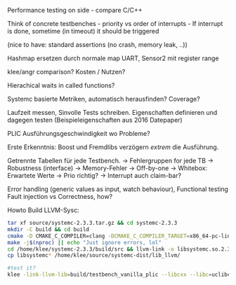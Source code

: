 Performance testing on side
	- compare C/C++

Think of concrete testbenches
	- priority vs order of interrupts
	- If interrupt is done, sometime (in timeout) it should be triggered

(nice to have: standard assertions (no crash, memory leak, ..))

Hashmap ersetzen durch normale map
UART, Sensor2 mit register range

klee/angr comparison?
	Kosten / Nutzen?

Hierachical waits in called functions?

Systemc basierte Metriken, automatisch herausfinden?
    Coverage?

Laufzeit messen, Sinvolle Tests schreiben.
    Eigenschaften definieren und dagegen testen (Beispieleigenschaften aus 2016 Datepaper)
    

PLIC Ausführungsgeschwindigkeit wo Probleme?

Erste Erkenntnis: Boost und Fremdlibs verzögern _extrem_ die Ausführung.

Getrennte Tabellen für jede Testbench.
    -> Fehlergruppen for jede TB
        -> Robustness (interface)
        -> Memory-Fehler
        -> Off-by-one
        -> Whitebox: Erwartete Werte
            -> Prio richtig?
            -> Interrupt auch claim-bar?


Error handling (generic values as input, watch behaviour),
Functional testing
Fault injection vs Correctness, how?


Howto Build LLVM-Sysc:

```bash
tar xf source/systemc-2.3.3.tar.gz && cd systemc-2.3.3
mkdir -C build && cd build
cmake -D CMAKE_C_COMPILER=clang -DCMAKE_C_COMPILER_TARGET=x86_64-pc-linux-gnu -DCMAKE_CXX_COMPILER_TARGET=x86_64-pc-linux-gnu -D CMAKE_CXX_COMPILER=clang++ -D CMAKE_BUILD_TYPE=Debug -D CMAKE_CXX_FLAGS="-DUSE_KLEE -g -fcxx-exceptions -stdlib=libc++ -std=c++14 -emit-llvm -flto -c -Xclang -disable-O0-optnone" -D CMAKE_CXX_CREATE_STATIC_LIBRARY="llvm-link <CMAKE_CXX_LINK_FLAGS> <LINK_FLAGS> <OBJECTS> -o <TARGET> <LINK_LIBRARIES>" -D CMAKE_CXX_LINK_EXECUTABLE="llvm-link -only-needed <CMAKE_CXX_LINK_FLAGS> <LINK_FLAGS> <OBJECTS> <LINK_LIBRARIES> -o <TARGET>" -DCMAKE_LINKER=llvm-link ..
make -j$(nproc) || echo "Just ignore errors, lol"
cd /home/klee/systemc-2.3.3/build/src && llvm-link -o libsystemc.so.2.3.3 CMakeFiles/systemc.dir/sysc/communication/sc_clock.cpp.o CMakeFiles/systemc.dir/sysc/communication/sc_event_finder.cpp.o CMakeFiles/systemc.dir/sysc/communication/sc_event_queue.cpp.o CMakeFiles/systemc.dir/sysc/communication/sc_export.cpp.o CMakeFiles/systemc.dir/sysc/communication/sc_interface.cpp.o CMakeFiles/systemc.dir/sysc/communication/sc_mutex.cpp.o CMakeFiles/systemc.dir/sysc/communication/sc_port.cpp.o CMakeFiles/systemc.dir/sysc/communication/sc_prim_channel.cpp.o CMakeFiles/systemc.dir/sysc/communication/sc_semaphore.cpp.o CMakeFiles/systemc.dir/sysc/communication/sc_signal.cpp.o CMakeFiles/systemc.dir/sysc/communication/sc_signal_ports.cpp.o CMakeFiles/systemc.dir/sysc/communication/sc_signal_resolved.cpp.o CMakeFiles/systemc.dir/sysc/communication/sc_signal_resolved_ports.cpp.o CMakeFiles/systemc.dir/sysc/datatypes/bit/sc_bit.cpp.o CMakeFiles/systemc.dir/sysc/datatypes/bit/sc_bv_base.cpp.o CMakeFiles/systemc.dir/sysc/datatypes/bit/sc_logic.cpp.o CMakeFiles/systemc.dir/sysc/datatypes/bit/sc_lv_base.cpp.o CMakeFiles/systemc.dir/sysc/datatypes/fx/sc_fxcast_switch.cpp.o CMakeFiles/systemc.dir/sysc/datatypes/fx/sc_fxdefs.cpp.o CMakeFiles/systemc.dir/sysc/datatypes/fx/sc_fxnum.cpp.o CMakeFiles/systemc.dir/sysc/datatypes/fx/sc_fxnum_observer.cpp.o CMakeFiles/systemc.dir/sysc/datatypes/fx/sc_fxtype_params.cpp.o CMakeFiles/systemc.dir/sysc/datatypes/fx/sc_fxval.cpp.o CMakeFiles/systemc.dir/sysc/datatypes/fx/sc_fxval_observer.cpp.o CMakeFiles/systemc.dir/sysc/datatypes/fx/scfx_mant.cpp.o CMakeFiles/systemc.dir/sysc/datatypes/fx/scfx_pow10.cpp.o CMakeFiles/systemc.dir/sysc/datatypes/fx/scfx_rep.cpp.o CMakeFiles/systemc.dir/sysc/datatypes/fx/scfx_utils.cpp.o CMakeFiles/systemc.dir/sysc/datatypes/int/sc_int_base.cpp.o CMakeFiles/systemc.dir/sysc/datatypes/int/sc_int_mask.cpp.o CMakeFiles/systemc.dir/sysc/datatypes/int/sc_length_param.cpp.o CMakeFiles/systemc.dir/sysc/datatypes/int/sc_nbexterns.cpp.o CMakeFiles/systemc.dir/sysc/datatypes/int/sc_nbutils.cpp.o CMakeFiles/systemc.dir/sysc/datatypes/int/sc_signed.cpp.o CMakeFiles/systemc.dir/sysc/datatypes/int/sc_uint_base.cpp.o CMakeFiles/systemc.dir/sysc/datatypes/int/sc_unsigned.cpp.o CMakeFiles/systemc.dir/sysc/datatypes/misc/sc_concatref.cpp.o CMakeFiles/systemc.dir/sysc/datatypes/misc/sc_value_base.cpp.o CMakeFiles/systemc.dir/sysc/kernel/sc_attribute.cpp.o CMakeFiles/systemc.dir/sysc/kernel/sc_cor_fiber.cpp.o CMakeFiles/systemc.dir/sysc/kernel/sc_cor_pthread.cpp.o CMakeFiles/systemc.dir/sysc/kernel/sc_cor_qt.cpp.o CMakeFiles/systemc.dir/sysc/kernel/sc_cthread_process.cpp.o CMakeFiles/systemc.dir/sysc/kernel/sc_event.cpp.o CMakeFiles/systemc.dir/sysc/kernel/sc_except.cpp.o CMakeFiles/systemc.dir/sysc/kernel/sc_join.cpp.o CMakeFiles/systemc.dir/sysc/kernel/sc_main.cpp.o CMakeFiles/systemc.dir/sysc/kernel/sc_main_main.cpp.o CMakeFiles/systemc.dir/sysc/kernel/sc_method_process.cpp.o CMakeFiles/systemc.dir/sysc/kernel/sc_module.cpp.o CMakeFiles/systemc.dir/sysc/kernel/sc_module_name.cpp.o CMakeFiles/systemc.dir/sysc/kernel/sc_module_registry.cpp.o CMakeFiles/systemc.dir/sysc/kernel/sc_name_gen.cpp.o CMakeFiles/systemc.dir/sysc/kernel/sc_object.cpp.o CMakeFiles/systemc.dir/sysc/kernel/sc_object_manager.cpp.o CMakeFiles/systemc.dir/sysc/kernel/sc_phase_callback_registry.cpp.o CMakeFiles/systemc.dir/sysc/kernel/sc_process.cpp.o CMakeFiles/systemc.dir/sysc/kernel/sc_reset.cpp.o CMakeFiles/systemc.dir/sysc/kernel/sc_sensitive.cpp.o CMakeFiles/systemc.dir/sysc/kernel/sc_simcontext.cpp.o CMakeFiles/systemc.dir/sysc/kernel/sc_spawn_options.cpp.o CMakeFiles/systemc.dir/sysc/kernel/sc_thread_process.cpp.o CMakeFiles/systemc.dir/sysc/kernel/sc_time.cpp.o CMakeFiles/systemc.dir/sysc/kernel/sc_ver.cpp.o CMakeFiles/systemc.dir/sysc/kernel/sc_wait.cpp.o CMakeFiles/systemc.dir/sysc/kernel/sc_wait_cthread.cpp.o CMakeFiles/systemc.dir/sysc/tracing/sc_trace.cpp.o CMakeFiles/systemc.dir/sysc/tracing/sc_trace_file_base.cpp.o CMakeFiles/systemc.dir/sysc/tracing/sc_vcd_trace.cpp.o CMakeFiles/systemc.dir/sysc/tracing/sc_wif_trace.cpp.o CMakeFiles/systemc.dir/sysc/utils/sc_hash.cpp.o CMakeFiles/systemc.dir/sysc/utils/sc_list.cpp.o CMakeFiles/systemc.dir/sysc/utils/sc_mempool.cpp.o CMakeFiles/systemc.dir/sysc/utils/sc_pq.cpp.o CMakeFiles/systemc.dir/sysc/utils/sc_report.cpp.o CMakeFiles/systemc.dir/sysc/utils/sc_report_handler.cpp.o CMakeFiles/systemc.dir/sysc/utils/sc_stop_here.cpp.o CMakeFiles/systemc.dir/sysc/utils/sc_string.cpp.o CMakeFiles/systemc.dir/sysc/utils/sc_utils_ids.cpp.o CMakeFiles/systemc.dir/sysc/utils/sc_vector.cpp.o CMakeFiles/systemc.dir/tlm_core/tlm_2/tlm_generic_payload/tlm_gp.cpp.o CMakeFiles/systemc.dir/tlm_core/tlm_2/tlm_generic_payload/tlm_phase.cpp.o CMakeFiles/systemc.dir/tlm_core/tlm_2/tlm_quantum/tlm_global_quantum.cpp.o CMakeFiles/systemc.dir/tlm_utils/convenience_socket_bases.cpp.o CMakeFiles/systemc.dir/tlm_utils/instance_specific_extensions.cpp.o
cp libsystemc* /home/klee/source/systemc-dist/lib_llvm/

#test it?
klee -link-llvm-lib=build/testbench_vanilla_plic --libcxx --libc=uclibc -posix-runtime -only-output-states-covering-new /home/klee/source/systemc-dist/lib_llvm/libsystemc.so interface_test_write
```

